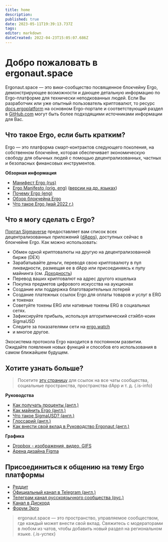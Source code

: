 ```yaml
---
title: home
description: 
published: true
date: 2023-05-11T19:39:13.737Z
tags: 
editor: markdown
dateCreated: 2022-04-23T15:05:07.686Z
---
```


# Добро пожаловать в ergonaut.space
Ergonaut.space — это вики-сообщество посвященное блокчейну Ergo, демонстрирующее возможности и дающее детальную информацию по Ergo-платформе для технически неподкованных людей. Если Вы разработчик или уже опытный пользователь криптовалют, то ресурс [docs.ergoplatform](http://docs.ergoplatform.org/) на основном Ergo-портале и соответствующий раздел в [GitHub.com](https://github.com/ergoplatform) могут быть более подходящими источниками информации для Вас.

## Что такое Ergo, если быть кратким?

Ergo — это платформа смарт-контрактов следующего поколения, на собственном блокчейне, которая обеспечивает экономическую свободу для обычных людей с помощью децентрализованных, частных и безопасных финансовых инструментов.

**Обзорная информация**

- [Манифест Ergo (rus)](https://ergonaut.space/ru/Ergo/manifesto)
- [Ergo Manifesto (orig. eng)](https://ergoplatform.org/en/blog/2021-04-26-the-ergo-manifesto/) ([версии на др. языках](Ergo/manifesto))
- [Почему Ergo (eng)](https://cafebedouin.org/2021/12/09/why-ergo/)
- [Обзор блокчейна Ergo](Ergo/Обзор)
- [Что такое Ergo (май 2022 г.)](https://www.youtube.com/watch?v=LyyD-clUvyI)


## Что я могу сделать с Ergo?
[Портал Sigmaverse](https://sigmaverse.io/) предоставляет вам список всех децентрализованных приложений ([dApps](https://ergonaut.space/en/Glossary/dApps)), доступных сейчас в блокчейне Ergo. Как можно использовать:

- Обмен одной криптовалюты на другую на децентрализованной бирже (DEX)
- Зарабатывайте деньги, переводя свою криптовалюту в пул ликвидности, размещая ее в dApp или присоединяясь к пулу майнинга (см. [Доходность](/en/Guides/yield))
- Перевод ваших криптовалют на адрес другого кошелька
- Покупка предметов цифрового искусства на аукционах
- Создание или поддержка благотварительных лотерей
- Создание платежных ссылок Ergo для оплаты товаров и услуг в ERG и токенах
- Советуйте токены ERG или нативные токены ERG в социальных сетях.
- Зафиксируйте прибыль, используя алгоритмический стэйбл-коин SigmaUSD
- Следите за показателями сети на [ergo.watch](https://ergo.watch/metrics)
- и многое другое.

Экосистема протокола Ergo находится в постоянном развитии. Ожидайте появления новых функций и способов его использования в самом ближайшем будущем.



## Хотите узнать больше?

> Посетите [эту страницу](https://linktr.ee/ergoplatform) для ссылок на все чаты сообщества, социальные пространства, пространства dApp и т. д.
{.is-info}



**Руководства**
- [Как получать проценты (англ.)](https://ergonaut.space/en/Guides/yield)
- [Как майнить Ergo (англ.)](https://ergonaut.space/en/Guides/Mining)
- [Что такое SigmaUSD? (англ.)](https://ergonaut.space/en/dApps/SigmaUSD/Overview)
- [Глоссарий (англ.)](https://ergonaut.space/en/Glossary)
- [Как внести свой вклад в Руководство Ergonaut (англ.)](https://ergonaut.space/en/Guides/Ergonaut-Handbook/Editor's-Guide)

**Графика**
- [Dropbox - изображения, видео, GIFS](https://www.dropbox.com/sh/jionpgnj89eod2f/AAC5S1vnOwO3gm2vRYOmDBQ-a?dl=0)
- [Арена дизайна Figma](https://www.figma.com/file/pd92vgB3xNFThaacIKodYs/ERGO?node-id=538%3A987)

## Присоединиться к общению на тему Ergo платформы

- [Реддит](https://www.reddit.com/r/ergonauts)
- [Официальный канал в Telegram (англ.)](https://t.me/ergoplatform)
- [Телеграм канал русскоязычного сообщества (рус.)](https://t.me/ergoplatformru)
- [Канал в Дискорд](https://discordapp.com/invite/gYrVrjS)
- [Форум Эрго](https://www.ergoforum.org/)

> ergonaut.space — это пространство, управляемое сообществом, где каждый может внести свой вклад. Свяжитесь с модераторами в любом из чатов, чтобы добавить новый раздел на региональном языке.
{.is-успех}